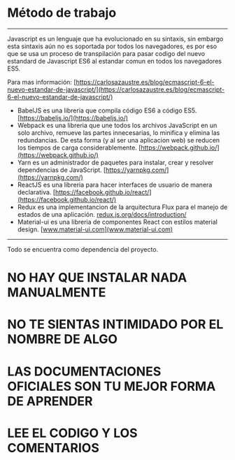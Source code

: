 Método de trabajo
====
---

Javascript es un lenguaje que ha evolucionado en su sintaxis, sin embargo esta sintaxis
aún no es soportada por todos los navegadores, es por eso que se usa un proceso de transpilación
para pasar codigo del nuevo estandard de Javascript ES6 al estandar comun en todos los navegadores
ES5.

Para mas información:
[https://carlosazaustre.es/blog/ecmascript-6-el-nuevo-estandar-de-javascript/](https://carlosazaustre.es/blog/ecmascript-6-el-nuevo-estandar-de-javascript/)

- BabelJS es una libreria que compila código ES6 a código ES5. [https://babeljs.io/](https://babeljs.io/)
- Webpack es una libreria que une todos los archivos JavaScript en un solo archivo, remueve las partes innecesarias, lo minifica y elimina las redundancias. De esta forma (y al ser una aplicacion web) se reducen los tiempos de carga considerablemente. [https://webpack.github.io/](https://webpack.github.io/)
- Yarn es un administrador de paquetes para instalar, crear y resolver dependencias de JavaScript. [https://yarnpkg.com/](https://yarnpkg.com/)
- ReactJS es una libreria para hacer interfaces de usuario de manera declarativa. [https://facebook.github.io/react/](https://facebook.github.io/react/)
- Redux es una implementancion de la arquitectura Flux para el manejo de estados de una aplicación. [redux.js.org/docs/introduction/](redux.js.org/docs/introduction/)
- Material-ui es una libreria de componentes React con estilos material design. [www.material-ui.com](www.material-ui.com)

---
Todo se encuentra como dependencia del proyecto.

NO HAY QUE INSTALAR NADA MANUALMENTE
===

NO TE SIENTAS INTIMIDADO POR EL NOMBRE DE ALGO
===

LAS DOCUMENTACIONES OFICIALES SON TU MEJOR FORMA DE APRENDER
===

LEE EL CODIGO Y LOS COMENTARIOS
===